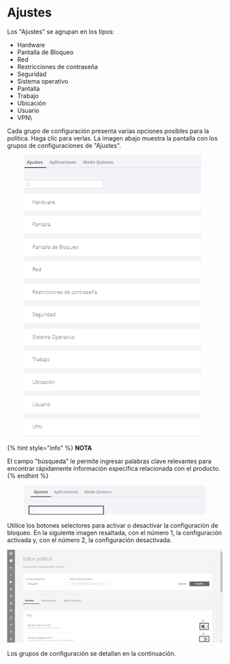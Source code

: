 # Ajustes

Los "Ajustes" se agrupan en los tipos:

* Hardware
* Pantalla de Bloqueo
* Red
* Restricciones de contraseña
* Seguridad
* Sistema operativo
* Pantalla
* Trabajo
* Ubicación
* Usuario
* VPN\


Cada grupo de configuración presenta varias opciones posibles para la política. Haga clic para verlas. La imagen abajo muestra la pantalla con los grupos de configuraciones de "Ajustes".

<figure><img src="../../../.gitbook/assets/image (3).png" alt=""><figcaption></figcaption></figure>

{% hint style="info" %}
**NOTA**

El campo "búsqueda" le permite ingresar palabras clave relevantes para encontrar rápidamente información específica relacionada con el producto.
{% endhint %}

<figure><img src="../../../.gitbook/assets/Captura de tela 2024-01-16 161657.png" alt=""><figcaption></figcaption></figure>

Utilice los botones selectores para activar o desactivar la configuración de bloqueo. En la siguiente imagen resaltada, con el número 1, la configuración activada y, con el número 2, la configuración desactivada.

![](<../../../.gitbook/assets/6 (17).png>)

Los grupos de configuración se detallan en la continuación.
